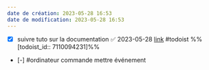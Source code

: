 ```yaml
---
date de création: 2023-05-28 16:53
date de modification: 2023-05-28 16:53
---
```

- [x] suivre tuto sur la documentation ✅ 2023-05-28 [link](https://todoist.com/showTask?id=7110094231) #todoist %%[todoist_id:: 7110094231]%%
- [-] #ordinateur commande mettre événement 